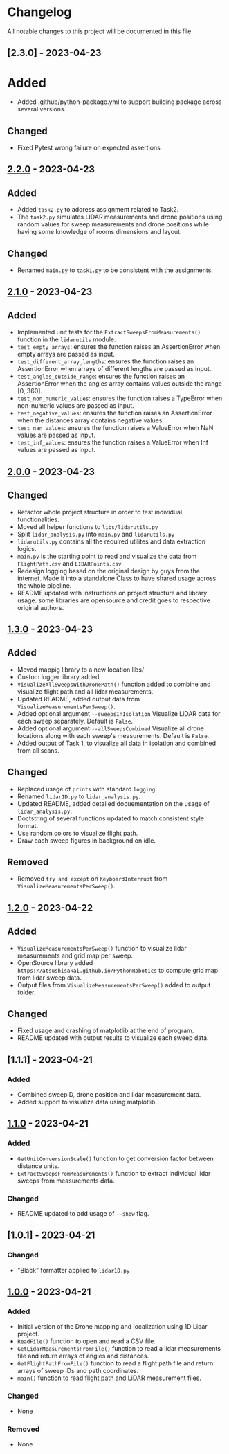 # Changelog

All notable changes to this project will be documented in this file.

## [2.3.0] - 2023-04-23
# Added
- Added .github/python-package.yml to support building package across several versions.

## Changed
- Fixed Pytest wrong failure on expected assertions


## [2.2.0] - 2023-04-23

## Added
- Added `task2.py` to address assignment related to Task2.
- The `task2.py` simulates LIDAR measurements and drone positions using random values for sweep measurements and drone positions while having some knowledge of rooms dimensions and layout.

## Changed
- Renamed `main.py` to `task1.py` to be consistent with the assignments.

[2.2.0]: https://github.com/avasalya/Lidar1D/releases/tag/v2.2.0

## [2.1.0] - 2023-04-23

## Added
- Implemented unit tests for the `ExtractSweepsFromMeasurements()` function in the `lidarutils` module.
- `test_empty_arrays`: ensures the function raises an AssertionError when empty arrays are passed as input.
- `test_different_array_lengths`: ensures the function raises an AssertionError when arrays of different lengths are passed as input.
- `test_angles_outside_range`: ensures the function raises an AssertionError when the angles array contains values outside the range [0, 360].
- `test_non_numeric_values`: ensures the function raises a TypeError when non-numeric values are passed as input.
- `test_negative_values`: ensures the function raises an AssertionError when the distances array contains negative values.
- `test_nan_values`: ensures the function raises a ValueError when NaN values are passed as input.
- `test_inf_values`: ensures the function raises a ValueError when Inf values are passed as input.

[2.1.0]: https://github.com/avasalya/Lidar1D/releases/tag/v2.1.0

## [2.0.0] - 2023-04-23

## Changed
- Refactor whole project structure in order to test individual functionalities.
- Moved all helper functions to `libs/lidarutils.py`
- Split `lidar_analysis.py` into `main.py` and `lidarutils.py`
- `lidarutils.py` contains all the required utilites and data extraction logics.
- `main.py` is the starting point to read and visualize the data from `FlightPath.csv` and `LIDARPoints.csv`
- Redesign logging based on the original design by guys from the internet. Made it into a standalone Class to have shared usage across the whole pipeline.
- README updated with instructions on project structure and library usage. some libraries are opensource and credit goes to respective original authors.

[2.0.0]: https://github.com/avasalya/Lidar1D/releases/tag/v2.0.0

## [1.3.0] - 2023-04-23

## Added
- Moved mappig library to a new location libs/
- Custom logger library added
- `VisualizeAllSweepsWithDronePath()` function added to combine and visualize flight path and all lidar measurements.
- Updated README, added output data from `VisualizeMeasurementsPerSweep()`.
- Added optional argument `--sweepsInIsolation` Visualize LiDAR data for each sweep separately. Default is `False`.
- Added optional argument `--allSweepsCombined` Visualize all drone locations along with each sweep's measurements. Default is `False`.
- Added output of Task 1, to visualize all data in isolation and combined from all scans.

## Changed
- Replaced usage of `prints` with standard `logging`.
- Renamed `lidar1D.py` to `lidar_analysis.py`.
- Updated README, added detailed docuementation on the usage of `lidar_analysis.py`.
- Doctstring of several functions updated to match consistent style format.
- Use random colors to visualize flight path.
- Draw each sweep figures in background on idle.

## Removed
- Removed `try and except` on `KeyboardInterrupt` from `VisualizeMeasurementsPerSweep()`.

[1.3.0]: https://github.com/avasalya/Lidar1D/releases/tag/v1.3.0

## [1.2.0] - 2023-04-22

## Added
- `VisualizeMeasurementsPerSweep()` function to visualize lidar measurements and grid map per sweep.
- OpenSource library added `https://atsushisakai.github.io/PythonRobotics` to compute grid map from lidar sweep data.
- Output files from `VisualizeMeasurementsPerSweep()` added to output folder.

## Changed
- Fixed usage and crashing of matplotlib at the end of program.
- README updated with output results to visualize each sweep data.

[1.2.0]: https://github.com/avasalya/Lidar1D/releases/tag/v1.2.0

## [1.1.1] - 2023-04-21

### Added
- Combined sweepID, drone position and lidar measurement data.
- Added support to visualize data using matplotlib.

## [1.1.0] - 2023-04-21

### Added
- `GetUnitConversionScale()` function to get conversion factor between distance units.
- `ExtractSweepsFromMeasurements()` function to extract individual lidar sweeps from measurements data.

### Changed
- README updated to add usage of `--show` flag.

[1.1.0]: https://github.com/avasalya/Lidar1D/releases/tag/v1.1.0

## [1.0.1] - 2023-04-21

### Changed
 - "Black" formatter applied to `lidar1D.py`

## [1.0.0] - 2023-04-21

### Added
- Initial version of the Drone mapping and localization using 1D Lidar project.
- `ReadFile()` function to open and read a CSV file.
- `GetLidarMeasurementsFromFile()` function to read a lidar measurements file and return arrays of angles and distances.
- `GetFlightPathFromFile()` function to read a flight path file and return arrays of sweep IDs and path coordinates.
- `main()` function to read flight path and LiDAR measurement files.

### Changed
- None

### Removed
- None

[1.0.0]: https://github.com/avasalya/Lidar1D/releases/tag/v1.0.0
